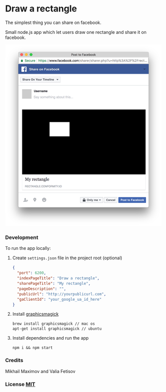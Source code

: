 # Draw a rectangle

The simplest thing you can share on facebook.

Small node.js app which let users draw one rectangle and share it on facebook.


![application screenshot](./screenshot.png)


### Development

To run the app locally:

1. Create `settings.json` file in the project root (optional)
    ```json
    {
      "port": 6200,
      "indexPageTitle": "Draw a rectangle",
      "sharePageTitle": "My rectangle",
      "pageDescription": "",
      "publicUrl": "http://yourpublicurl.com",
      "gaClientId": "your_google_ua_id_here"
    }
    ```

2. Install [graphicsmagick](http://www.graphicsmagick.org/README.html#installation)
    ```
    brew install graphicsmagick // mac os
    apt-get install graphicsmagick // ubuntu
    ```

2. Install dependencies and run the app
    ```
    npm i && npm start
    ```


### Credits

Mikhail Maximov and Valia Fetisov


### License [MIT](https://opensource.org/licenses/MIT)
